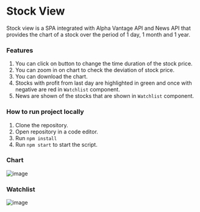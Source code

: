 # Stock View 

Stock view is a SPA integrated with Alpha Vantage API and News API that provides the chart of a stock over the period of 1 day, 1 month and 1 year.

### Features
1. You can click on button to change the time duration of the stock price.
2. You can zoom in on chart to check the deviation of stock price.
3. You can download the chart.
4. Stocks with profit from last day are highlighted in green and once with negative are red in `Watchlist` component.
5. News are shown of the stocks that are shown in `Watchlist` component.

### How to run project locally
1. Clone the repository. <br/>
2. Open repository in a code editor. <br/>
3. Run `npm install` <br/>
4. Run `npm start` to start the script. <br/>

### Chart 
![image](https://user-images.githubusercontent.com/70649154/218376295-60527743-7c24-4b9e-abdb-ddf1009cab07.png)
### Watchlist
![image](https://user-images.githubusercontent.com/70649154/218943613-2d392177-a054-40d0-b621-0ce3485a48b7.png)
